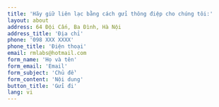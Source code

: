 ```yaml
---
title: 'Hãy giữ liên lạc bằng cách gửi thông điệp cho chúng tôi:'
layout: about
address: 64 Đội Cấn, Ba Đình, Hà Nội
address_title: 'Địa chỉ'
phone: '098 XXX XXXX'
phone_title: 'Điện thoại'
email: rmlabs@hotmail.com
form_name: 'Họ và tên'
form_email: 'Email'
form_subject: 'Chủ đề'
form_content: 'Nội dung'
button_title: 'Gửi đi'
lang: vi
---
```


